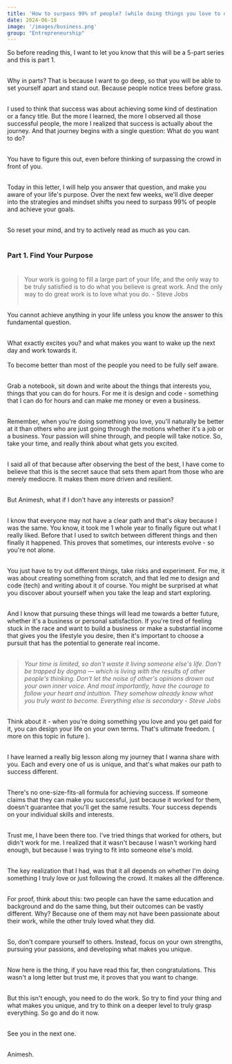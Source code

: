```yaml
---
title: 'How to surpass 99% of people? (while doing things you love to do)'
date: 2024-06-18
image: '/images/business.png'
group: "Entrepreneurship"
---
```





So before reading this, I want to let you know that this will be a 5-part series and this is part 1.<br/><br/>

Why in parts? That is because I want to go deep, so that you will be able to set yourself apart and stand out. Because people notice trees before grass.<br/><br/>

I used to think that success was about achieving some kind of destination or a fancy title. But the more I learned, the more I observed all those successful people, the more I realized that success is actually about the journey. And that journey begins with a single question: What do you want to do?<br/><br/>

You have to figure this out, even before thinking of surpassing the crowd in front of you.<br/><br/>

Today in this letter, I will help you answer that question, and make you aware of your life's purpose. Over the next few weeks, we'll dive deeper into the strategies and mindset shifts you need to surpass 99% of people and achieve your goals.<br/><br/>

So reset your mind, and try to actively read as much as you can.<br/><br/>

### Part 1. Find Your Purpose<br/><br/>

> Your work is going to fill a large part of your life, and the only way to be truly satisfied is to do what you believe is great work. And the only way to do great work is to love what you do. - Steve Jobs <br/><br/>

You cannot achieve anything in your life unless you know the answer to this fundamental question. <br/><br/>

What exactly excites you? and what makes you want to wake up the next day and work towards it.<br/><br/>
To become better than most of the people you need to be fully self aware.<br/><br/>

Grab a notebook, sit down and write about the things that interests you, things that you can do for hours. For me it is design and code - something that I can do for hours and can make me money or even a business.<br/><br/>

Remember, when you're doing something you love, you'll naturally be better at it than others who are just going through the motions whether it's a job or a business. Your passion will shine through, and people will take notice. So, take your time, and really think about what gets you excited.<br/><br/>

I said all of that because after observing the best of the best, I have come to believe that this is the secret sauce that sets them apart from those who are merely mediocre. It makes them more driven and resilient.<br/><br/>

But Animesh, what if I don't have any interests or passion?<br/><br/>

I know that everyone may not have a clear path and that's okay because I was the same. You know, it took me 1 whole year to finally figure out what I really liked. Before that I used to switch between different things and then finally it happened. This proves that sometimes, our interests evolve - so you're not alone.<br/><br/>

You just have to try out different things, take risks and experiment. For me, it was about creating something from scratch, and that led me to design and code (tech) and writing about it of course. You might be surprised at what you discover about yourself when you take the leap and start exploring.<br/><br/>

And I know that pursuing these things will lead me towards a better future, whether it's a business or personal satisfaction. If you're tired of feeling stuck in the race and want to build a business or make a substantial income that gives you the lifestyle you desire, then it's important to choose a pursuit that has the potential to generate real income.<br/><br/>

> *Your time is limited, so don't waste it living someone else's life. Don't be trapped by dogma — which is living with the results of other people's thinking. Don't let the noise of other's opinions drown out your own inner voice. And most importantly, have the courage to follow your heart and intuition. They somehow already know what you truly want to become. Everything else is secondary - Steve Jobs*<br/><br/>

Think about it - when you're doing something you love and you get paid for it, you can design your life on your own terms. That's ultimate freedom. ( more on this topic in future ).<br/><br/>

I have learned a really big lesson along my journey that I wanna share with you. Each and every one of us is unique, and that's what makes our path to success different.<br/><br/>

There's no one-size-fits-all formula for achieving success. If someone claims that they can make you successful, just because it worked for them, doesn't guarantee that you'll get the same results. Your success depends on your individual skills and interests.<br/><br/>

Trust me, I have been there too. I've tried things that worked for others, but didn't work for me. I realized that it wasn't because I wasn't working hard enough, but because I was trying to fit into someone else's mold.<br/><br/>

The key realization that I had, was that it all depends on whether I'm doing something I truly love or just following the crowd. It makes all the difference.<br/><br/>

For proof, think about this: two people can have the same education and background and do the same thing, but their outcomes can be vastly different. Why? Because one of them may not have been passionate about their work, while the other truly loved what they did.<br/><br/>

So, don't compare yourself to others. Instead, focus on your own strengths, pursuing your passions, and developing what makes you unique.<br/><br/>

Now here is the thing, if you have read this far, then congratulations. This wasn't a long letter but trust me, it proves that you want to change.<br/><br/>

But this isn't enough, you need to do the work. So try to find your thing and what makes you unique, and try to think on a deeper level to truly grasp everything. So go and do it now.<br/><br/>

See you in the next one.<br/><br/>

Animesh.
